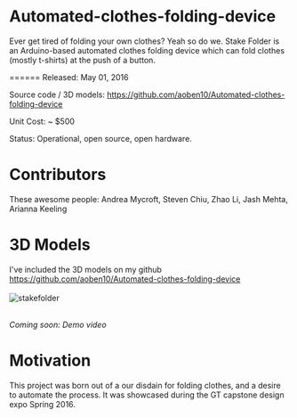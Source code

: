 # Automated-clothes-folding-device
Ever get tired of folding your own clothes? Yeah so do we. Stake Folder is an Arduino-based automated clothes folding device which can fold
clothes (mostly t-shirts) at the push of a button.

======
Released: May 01, 2016

Source code / 3D models: https://github.com/aoben10/Automated-clothes-folding-device 

Unit Cost: ~ $500

Status: Operational, open source, open hardware.

# Contributors
These awesome people:
Andrea Mycroft, Steven Chiu, Zhao Li, Jash Mehta, Arianna Keeling


# 3D Models
I've included the 3D models on my github https://github.com/aoben10/Automated-clothes-folding-device
<br> </br>
![stakefolder](https://cloud.githubusercontent.com/assets/12980868/17676769/f40ba512-62fd-11e6-9011-e50f23969edf.png)

<br> *Coming soon: Demo video*</br>

# Motivation
This project was born out of a our disdain for folding clothes, and a desire to automate the process. It was showcased during the GT capstone design expo Spring 2016.



